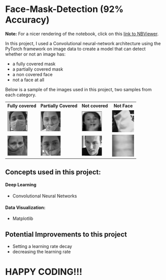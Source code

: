 # Face-Mask-Detection (92%  Accuracy)
**Note:** For a nicer rendering of the notebook, click on this [link to NBViewer](https://nbviewer.org/github/Blaise143/Face-Mask-Image-Classification/blob/main/Analysis.ipynb).

In this project, I used a Convolutional neural-network architecture using the PyTorch framework on image data to create a model that can detect whether or not an image has:
* a fully covered mask
* a partially covered mask
* a non covered face
* not a face at all

Below is a sample of the images used in this project, two samples from each category.
<table style='font-size:10'>
        <tr>
        <th>Fully covered</th>
        <th>Partially Covered</th>
        <th>Not covered</th>
        <th>Not Face</th>
        </tr>
        </tr>
        <tr>
        <td> <img src="Images/fully_masked1.jpg\" alt=\"Fully Masked\" style=\"width: 70px;\"/> </td>
        <td> <img src="Images/partially1.jpg\" alt=\"Partially Masked\" style=\"width: 70px;\"/> </td>
        <td> <img src="Images/not_covered1.jpg\" alt=\"Not Masked\" style=\"width: 70px;\"/> </td>
        <td> <img src="Images/not_face1.jpg\" alt= \"Not face\" style='width:70px'\"/> </td>
        </tr>
        <tr>
        <td> <img src="Images/fully_masked2.jpg\" alt=\"Fully Masked\" style=\"width: 70px;\"/> </td>
        <td> <img src="Images/partially2.jpg\" alt=\"Partially Masked\" style=\"width: 70px;\"/> </td>
        <td> <img src="Images/not_covered2.jpg\" alt=\"Not Masked\" style=\"width: 70px;\"/> </td>
        <td> <img src="Images/not_face2.jpg\" alt= \"Not face\" style='width:70px'\"/> </td>
        </tr>
</table>

## Concepts used in this project:
  #### Deep Learning
   - Convolutional Neural Networks
  #### Data Visualization:
   - Matplotlib

## Potential Improvements to this project
  - Setting a learning rate decay
  - decreasing the learning rate

# HAPPY CODING!!!
